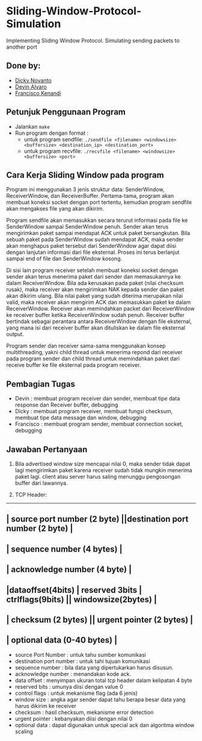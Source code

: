 # Sliding-Window-Protocol-Simulation
Implementing Sliding Window Protocol. Simulating sending packets to another port

## Done by:
* [Dicky Novanto](https://github.com/dickynovanto1103)
* [Devin Alvaro](https://github.com/devinalvaro)
* [Francisco Kenandi](https://github.com/FranciscoKen)

## Petunjuk Penggunaan Program

- Jalankan `make`
- Run program dengan format :
	- untuk program sendfile:
		`./sendfile <filename> <windowsize> <buffersize> <destination_ip> <destination_port>`
	- untuk program recvfile:
		`./recvfile <filename> <windowsize> <buffersize> <port>`

## Cara Kerja Sliding Window pada program

 Program ini menggunakan 3 jenis struktur data: SenderWindow, ReceiverWindow, dan ReceiverBuffer. Pertama-tama, program akan membuat koneksi socket dengan port tertentu, kemudian program sendfile akan mengakses file yang akan dikirim. 

 Program sendfile akan memasukkan secara terurut informasi pada file ke SenderWindow sampai SenderWindow penuh. Sender akan terus mengirimkan paket sampai mendapat ACK untuk paket bersangkutan. Bila sebuah paket pada SenderWindow sudah mendapat ACK, maka sender akan menghapus paket tersebut dari SenderWindow agar dapat diisi dengan lanjutan informasi dari file eksternal. Proses ini terus berlanjut sampai end of file dan SenderWindow kosong.

 Di sisi lain program receiver setelah membuat koneksi socket dengan sender akan terus menerima paket dari sender dan memasukannya ke dalam ReceiverWindow. Bila ada kerusakan pada paket (nilai checksum rusak), maka receiver akan mengirimkan NAK kepada sender dan paket akan dikirim ulang. Bila nilai paket yang sudah diterima merupakan nilai valid, maka receiver akan mengirim ACK dan memasukkan paket ke dalam ReceiverWindow. Receiver akan memindahkan packet dari ReceiverWindow ke receiver buffer ketika ReceiverWindow sudah penuh. Receiver buffer bertindak sebagai perantara antara ReceiverWindow dengan file eksternal, yang mana isi dari receiver buffer akan dituliskan ke dalam file eksternal output.

 Program sender dan receiver sama-sama menggunakan konsep multithreading, yakni child thread untuk menerima repond dari receiver pada program sender dan child thread untuk memindahkan paket dari receive buffer ke file eksternal pada program receiver.

## Pembagian Tugas

- Devin : membuat program receiver dan sender, membuat tipe data response dan Receiver buffer, debugging
- Dicky : membuat program receiver, membuat fungsi checksum, membuat tipe data message dan window, debugging 
- Francisco : membuat program sender, membuat connection socket, debugging

## Jawaban Pertanyaan

1. Bila advertised window size mencapai nilai 0, maka sender tidak dapat lagi mengirimkan paket karena receiver sudah tidak mungkin menerima paket lagi. client atau server harus saling menunggu pengosongan buffer dari lawannya.

2. TCP Header:

---------------------------------------------------------------------------------------------
|			source port number (2 byte)			 	    ||destination port number (2 byte) |
---------------------------------------------------------------------------------------------
|								sequence number (4 bytes)									|
---------------------------------------------------------------------------------------------
|								acknowledge number (4 byte)									|
---------------------------------------------------------------------------------------------
|dataoffset(4bits) | reserved 3bits | ctrlflags(9bits) || windowsize(2bytes) 				|
---------------------------------------------------------------------------------------------
|					checksum (2 bytes)				   || urgent pointer (2 bytes)			|
---------------------------------------------------------------------------------------------
|								optional data (0-40 bytes)									|
---------------------------------------------------------------------------------------------

- source Port Number : untuk tahu sumber komunikasi
- destination port number : untuk tahi tujuan komunikasi
- sequence number : bila data yang dipertukarkan harus disusun.
- acknowledge number : menandakan kode ack.
- data offset : menyimpan ukuran total tcp header dalam kelipatan 4 byte
- reserved bits : umunya diisi dengan value 0
- control flags : untuk mekanisme flag (ada 6 jenis)
- window size : angka agar sender dapat tahu berapa besar data yang harus dikirim ke receiver
- checksum : hasil checksum, mekanisme error detection
- urgent pointer : kebanyakan diisi dengan nilai 0
- optional data : dapat digunakan untuk special ack dan algoritma window scaling
